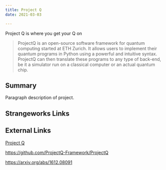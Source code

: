 ```yaml
---
title: Project Q
date: 2021-03-03

---
```

Project Q is where you get your Q on

> ProjectQ is an open-source software framework for quantum computing started at ETH Zurich. It allows users to implement their quantum programs in Python using a powerful and intuitive syntax. ProjectQ can then translate these programs to any type of back-end, be it a simulator run on a classical computer or an actual quantum chip.

<!--more-->

## Summary

Paragraph description of project.

## Strangeworks Links

## External Links

[Project Q](https://projectq.ch/)

https://github.com/ProjectQ-Framework/ProjectQ

https://arxiv.org/abs/1612.08091